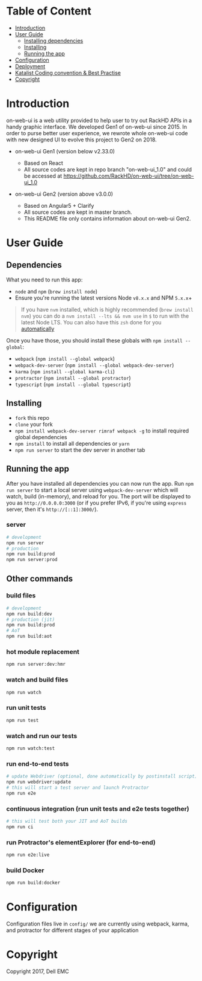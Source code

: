 # Table of Content

* [Introduction](README.md#introduction)
* [User Guide]( README.md#user-guide)
  * [Installing dependencies](README.md#dependencies)
  * [Installing](README.md#installing)
  * [Running the app](README.md#running-the-app)
* [Configuration](README.md#configuration)
* [Deployment](docs/deployment.md)
* [Katalist Coding convention & Best Practise](docs/development-guide.md)
* [Copyright](README.md#copy-right)



# Introduction

on-web-ui is a web utility provided to help user to try out RackHD APIs in a handy graphic interface. We developed Gen1 of on-web-ui since 2015. In order to purse better user experience, we rewrote whole on-web-ui code with new designed UI to evolve this project to Gen2 on 2018.

* on-web-ui Gen1 (version below v2.33.0)
  - Based on React
  - All source codes are kept in repo branch "on-web-ui_1.0" and could be accessed at https://github.com/RackHD/on-web-ui/tree/on-web-ui_1.0

* on-web-ui Gen2 (version above v3.0.0)
  - Based on Angular5 + Clarify
  - All source codes are kept in master branch. 
  - This README file only contains information about on-web-ui Gen2.

# User Guide
## Dependencies
What you need to run this app:
* `node` and `npm` (`brew install node`)
* Ensure you're running the latest versions Node `v8.x.x` and NPM `5.x.x`+

> If you have `nvm` installed, which is highly recommended (`brew install nvm`) you can do a `nvm install --lts && nvm use` in `$` to run with the latest Node LTS. You can also have this `zsh` done for you [automatically](https://github.com/creationix/nvm#calling-nvm-use-automatically-in-a-directory-with-a-nvmrc-file)

Once you have those, you should install these globals with `npm install --global`:
* `webpack` (`npm install --global webpack`)
* `webpack-dev-server` (`npm install --global webpack-dev-server`)
* `karma` (`npm install --global karma-cli`)
* `protractor` (`npm install --global protractor`)
* `typescript` (`npm install --global typescript`)

## Installing
* `fork` this repo
* `clone` your fork
* `npm install webpack-dev-server rimraf webpack -g` to install required global dependencies
* `npm install` to install all dependencies or `yarn`
* `npm run server` to start the dev server in another tab

## Running the app
After you have installed all dependencies you can now run the app. Run `npm run server` to start a local server using `webpack-dev-server` which will watch, build (in-memory), and reload for you. The port will be displayed to you as `http://0.0.0.0:3000` (or if you prefer IPv6, if you're using `express` server, then it's `http://[::1]:3000/`).

### server
```bash
# development
npm run server
# production
npm run build:prod
npm run server:prod
```

## Other commands

### build files
```bash
# development
npm run build:dev
# production (jit)
npm run build:prod
# AoT
npm run build:aot
```

### hot module replacement
```bash
npm run server:dev:hmr
```

### watch and build files
```bash
npm run watch
```

### run unit tests
```bash
npm run test
```

### watch and run our tests
```bash
npm run watch:test
```

### run end-to-end tests
```bash
# update Webdriver (optional, done automatically by postinstall script)
npm run webdriver:update
# this will start a test server and launch Protractor
npm run e2e
```

### continuous integration (run unit tests and e2e tests together)
```bash
# this will test both your JIT and AoT builds
npm run ci
```

### run Protractor's elementExplorer (for end-to-end)
```bash
npm run e2e:live
```

### build Docker
```bash
npm run build:docker
```

# Configuration
Configuration files live in `config/` we are currently using webpack, karma, and protractor for different stages of your application

# Copyright
Copyright 2017, Dell EMC
